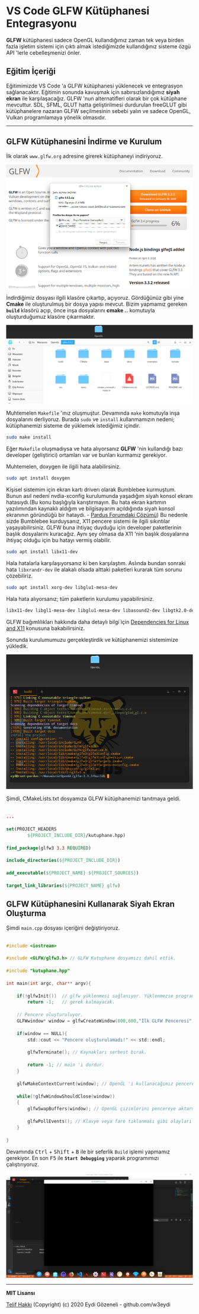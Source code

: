 # VS Code GLFW Kütüphanesi Entegrasyonu

**GLFW** kütüphanesi sadece OpenGL kullandığımız zaman tek veya birden fazla işletim sistemi için çıktı almak istediğimizde kullandığınız sisteme özgü API 'lerle cebelleşmenizi önler.

## Eğitim İçeriği

Eğitimimizde VS Code 'a GLFW kütüphanesi yüklenecek ve entegrasyon sağlanacaktır. Eğitimin sonunda kavuşmak için sabırsızlandığımız **siyah ekran** ile karşılaşacağız. GLFW 'nun alternatifleri olarak bir çok kütüphane mevcuttur. SDL, SFML, GLUT hatta geliştirilmesi durdurulan freeGLUT gibi kütüphanelere nazaran GLFW seçilmesinin sebebi yalın ve sadece OpenGL, Vulkan programlamaya yönelik olmasıdır.

---

## GLFW Kütüphanesini İndirme ve Kurulum

İlk olarak `www.glfw.org` adresine girerek kütüphaneyi indiriyoruz.

![](images/glfw-org.png)

İndirdiğimiz dosyası ilgili klasöre çıkartıp, açıyoruz. Gördüğünüz gibi yine **Cmake** ile oluşturulmuş bir dosya yapısı mevcut. Bizim yapmamız gereken **`build`** klasörü açıp, önce inşa dosyalarını **cmake ..** komutuyla oluşturduğumuz klasöre çıkarmaktır.

![](images/glfw-cmake.png)

Muhtemelen `Makefile` 'ınız oluşmuştur. Devamında `make` komutuyla inşa dosyalarını derliyoruz. Burada `sudo` ve `install` kullanmamızın nedeni; kütüphanemizi sisteme de yüklemek istediğimiz içindir.

```bash
sudo make install
```

Eğer `Makefile` oluşmadıysa ve hata alıyorsanız **GLFW** 'nin kullandığı bazı developer (geliştirici) ortamları var ve bunları kurmamız gerekiyor.

Muhtemelen, doxygen ile ilgili hata alabilirsiniz.
```bash
sudo apt install doxygen
```

Kişisel sistemim için ekran kartı driverı olarak Bumblebee kurmuştum. Bunun asıl nedeni nvdia-xconfig kurulumunda yaşadığım siyah konsol ekranı hatasıydı.(Bu konu başlığıyla karıştırmayın. Bu hata ekran kartımın yazılımından kaynaklı aldığım ve bilgisayarım açıldığında siyah konsol ekranının göründüğü bir hataydı. - [Pardus Forumdaki Çözümü](https://forum.pardus.org.tr/t/nvidia-cift-ekran-karti-surucu-yukleme-nvidia-intel/14493/3?u=w3.eydi)) Bu nedenle sizde Bumblebee kurduysanız, X11 pencere sistemi ile ilgili sıkıntılar yaşayabilirsiniz. GLFW buna ihtiyaç duyduğu için developer paketlerinin başlık dosyalarını kuracağız. Aynı şey olmasa da X11 'nin başlık dosyalarına ihtiyaç olduğu için bu hatayı vermiş olabilir.
```bash
sudo apt install libx11-dev
```

Hala hatalarla karşılaşıyorsanız ki ben karşılaştım. Aslında bundan sonraki hata `libxrandr-dev` ile alakalı olsada alttaki paketleri kurarak tüm sorunu çözebiliriz.
```bash
sudo apt install xorg-dev libglu1-mesa-dev
```

Hala hata alıyorsanız; tüm paketlerin kurulumu yapabilirsiniz.
```bash
libx11-dev libgl1-mesa-dev libglu1-mesa-dev libasound2-dev libgtk2.0-dev xorg-dev
```

GLFW bağımlılıkları hakkında daha detaylı bilgi için [Dependencies for Linux and X11](https://www.glfw.org/docs/latest/compile_guide.html#compile_deps_x11) konusuna bakabilirsiniz.

Sonunda kurulumumuzu gerçekleştirdik ve kütüphanemizi sistemimize yükledik.

![](images/glfw-yukleme.png)

Şimdi, CMakeLists.txt dosyamıza GLFW kütüphanemizi tanıtmaya geldi.

```cmake

...

set(PROJECT_HEADERS
        ${PROJECT_INCLUDE_DIR}/kutuphane.hpp)

find_package(glfw3 3.3 REQUIRED)

include_directories(${PROJECT_INCLUDE_DIR})

add_executable(${PROJECT_NAME} ${PROJECT_SOURCES})

target_link_libraries(${PROJECT_NAME} glfw)

```
## GLFW Kütüphanesini Kullanarak Siyah Ekran Oluşturma

Şimdi `main.cpp` dosyası içeriğini değiştiriyoruz.

```c

#include <iostream>

#include <GLFW/glfw3.h> // GLFW Kutuphane dosyamızı dahil ettik.

#include "kutuphane.hpp"

int main(int argc, char** argv){

    if(!glfwInit())  // glfw yüklenmesi sağlanıyor. Yüklenmezse programın çalışmasına
        return -1;   // gerek kalmayacak.

    // Pencere oluşturuluyor.
    GLFWwindow* window = glfwCreateWindow(800,600,"İlk GLFW Penceresi",NULL,NULL);

    if(window == NULL){
        std::cout << "Pencere oluşturulamadı!" << std::endl;

        glfwTerminate(); // Kaynakları serbest bırak.

        return -1; // main 'i durdur.
    }

    glfwMakeContextCurrent(window); // OpenGL 'i kullanacağımız pencereyi bağlıyoruz.

    while(!glfwWindowShouldClose(window))
    {
        glfwSwapBuffers(window); // OpenGL çizimlerini pencereye aktarmayı sağlıyor.

        glfwPollEvents(); // Klavye veya fare tıklanması gibi olayları aktarıyor.
    }
    
}

```

Devamında <kbd>Ctrl</kbd> + <kbd>Shift</kbd> + <kbd>B</kbd> ile bir seferlik `Build` işlemi yapmamız gerekiyor. En son <kbd>F5</kbd> ile **`Start Debugging`** yaparak programımızı çalıştırıyoruz.

![](images/glfw-calistir.png)

---

**MIT Lisansı**

[Telif Hakkı](https://github.com/w3eydi/OpenGL-VSCode/blob/master/LICENSE) (Copyright) (c) 2020 Eydi Gözeneli - github.com/w3eydi
